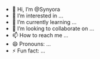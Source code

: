 - 👋 Hi, I’m @Synyora
- 👀 I’m interested in ...
- 🌱 I’m currently learning ...
- 💞️ I’m looking to collaborate on ...
- 📫 How to reach me ...
- 😄 Pronouns: ...
- ⚡ Fun fact: ...

<!---
Synyora/Synyora is a ✨ special ✨ repository because its `README.md` (this file) appears on your GitHub profile.
You can click the Preview link to take a look at your changes.
--->
